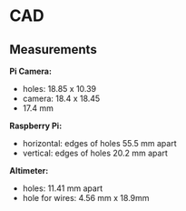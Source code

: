 # CAD

## Measurements

<b>Pi Camera:</b>

- holes: 18.85 x 10.39
- camera: 18.4 x 18.45
- 17.4 mm 

<b>Raspberry Pi:</b> 

- horizontal: edges of holes 55.5 mm apart
- vertical: edges of holes 20.2 mm apart 

<b>Altimeter:</b>

- holes: 11.41 mm apart 
- hole for wires: 4.56 mm x 18.9mm
